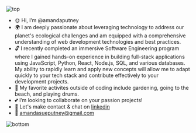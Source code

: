 ![top](https://github.com/amandaputney/amandaputney/assets/137220240/3b3b30d5-a6b5-4927-8704-cfa9d6745653)

- :sun_with_face: Hi, I’m @amandaputney 
- :earth_africa:  I am deeply passionate about leveraging technology to address our planet's ecological challenges and am equipped with a comprehensive understanding of web development technologies and best practices.
- :unlock: I recently completed an immersive Software Engineering program where I gained hands-on experience in building full-stack applications using JavaScript, Python, React, Node.js, SQL,  and various databases. My ability to rapidly learn and apply new concepts will allow me to adapt quickly to your tech stack and contribute effectively to your development projects.
- :blossom: My favorite activites outside of coding include gardening, going to the beach, and playing drums.
- :two_hearts: I’m looking to collaborate on your passion projects!
- :satellite: Let's make contact & chat on [linkedin](https://www.linkedin.com/in/amanda-s-putney/)
- 📧 amandasueputney@gmail.com 

![bottom](https://github.com/amandaputney/amandaputney/assets/137220240/f3be87ce-03fc-4e77-96fd-48834df55fae)


